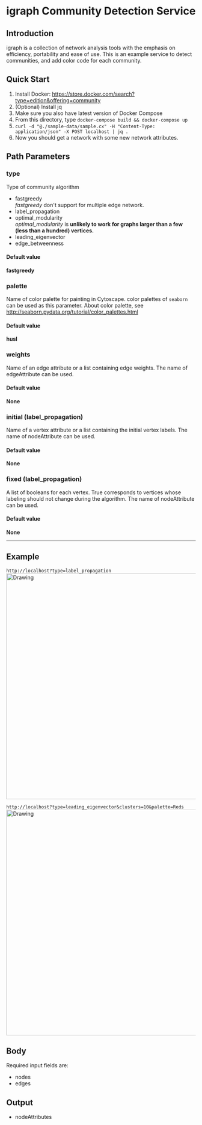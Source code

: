 # igraph Community Detection Service
## Introduction
igraph is a collection of network analysis tools with the emphasis on efficiency, portability and ease of use. This is an example service to detect communities, and add color code for each community.

## Quick Start

1. Install Docker: https://store.docker.com/search?type=edition&offering=community
1. (Optional) Install jq
1. Make sure you also have latest version of Docker Compose
1. From this directory, type ```docker-compose build && docker-compose up```
1. ```curl -d "@./sample-data/sample.cx" -H "Content-Type: application/json" -X POST localhost | jq .```
1. Now you should get a network with some new network attributes.

## Path Parameters

### type
Type of community algorithm

* fastgreedy  
    _fastgreedy_ don't support for multiple edge network.
* label_propagation
* optimal_modularity  
    _optimal_modularity_ is  **unlikely to work for graphs larger than a few (less than a hundred) vertices.**
* leading_eigenvector
* edge_betweenness

#### Default value
**fastgreedy**

### palette
Name of color palette for painting in Cytoscape.
color palettes of `seaborn` can be used as this parameter.
About color palette, see http://seaborn.pydata.org/tutorial/color_palettes.html

#### Default value
**husl**

### weights
Name of an edge attribute or a list containing edge weights.
The name of edgeAttribute can be used.
#### Default value
**None**

### initial  (label_propagation)
Name of a vertex attribute or a list containing the initial vertex labels. The name of nodeAttribute can be used.

#### Default value
**None**

### fixed  (label_propagation)
A list of booleans for each vertex. True corresponds to vertices whose labeling should not change during the algorithm. The name of nodeAttribute can be used.

#### Default value
**None**

---
## Example

```http://localhost?type=label_propagation```  
<img src="image/label_propagation.png" alt="Drawing" style="width:600px;"/>

```http://localhost?type=leading_eigenvector&clusters=10&palette=Reds```
<img src="image/leading_eigenvector.png" alt="Drawing" style="width: 600px;"/>

## Body
Required input fields are:

* nodes
* edges

## Output

* nodeAttributes

